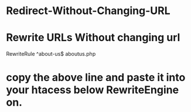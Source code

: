 # Redirect-Without-Changing-URL
# Rewrite URLs Without changing url 
   RewriteRule ^about-us$ aboutus.php
# copy the above line and paste it into your htacess below RewriteEngine on.
